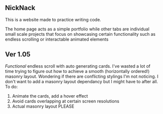 ## NickNack

This is a website made to practice writing code.

The home page acts as a simple portfolio while other tabs are individual small scale projects that focus on showcasing certain 
functionality such as endless scrolling or interactable animated elements

## Ver 1.05

*Functional* endless scroll with auto generating cards. I've wasted a lot of time trying to figure out how to achieve a smooth (horizontally ordered!) masonry layout.
Wondering if there are conflicting stylings I'm not noticing. I don't want to add a masonry layout dependancy but I might have to after all.
To do:
1) Animate the cards, add a hover effect
2) Avoid cards overlapping at certain screen resolutions
3) Actual masonry layout PLEASE